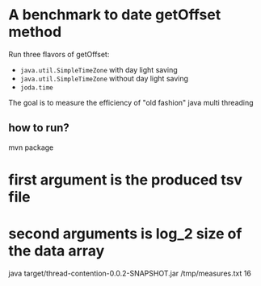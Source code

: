 # A benchmark to date getOffset method

Run three flavors of getOffset:

 * `java.util.SimpleTimeZone` with day light saving
 * `java.util.SimpleTimeZone` without day light saving
 * `joda.time`
 
The goal is to measure the efficiency of "old fashion" java multi threading

## how to run?

  mvn package
  
  # first argument is the produced tsv file
  # second arguments is log_2 size of the data array
  java target/thread-contention-0.0.2-SNAPSHOT.jar /tmp/measures.txt 16